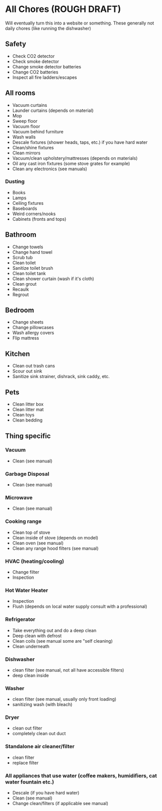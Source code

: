 # All Chores (ROUGH DRAFT)
Will eventually turn this into a website or something. These generally not daily chores (like running the dishwasher)

## Safety
- Check CO2 detector
- Check smoke detector
- Change smoke detector batteries
- Change CO2 batteries
- Inspect all fire ladders/escapes

## All rooms
- Vacuum curtains
- Launder curtains (depends on material)
- Mop
- Sweep floor
- Vacuum floor
- Vacuum behind furniture
- Wash walls
- Descale fixtures (shower heads, taps, etc.) if you have hard water
- Clean/shine fixtures
- Clean mirrors
- Vacuum/clean upholstery/mattresses (depends on materials)
- Oil any cast iron fixtures (some stove grates for example) 
- Clean any electronics (see manuals)

### Dusting
- Books
- Lamps
- Ceiling fixtures
- Baseboards
- Weird corners/nooks
- Cabinets (fronts and tops)

## Bathroom
- Change towels
- Change hand towel
- Scrub tub
- Clean toilet
- Sanitize toilet brush
- Clean toilet tank
- Clean shower curtain (wash if it's cloth)
- Clean grout
- Recaulk
- Regrout

## Bedroom
- Change sheets
- Change pillowcases
- Wash allergy covers
- Flip mattress


## Kitchen
- Clean out trash cans
- Scour out sink
- Sanitize sink strainer, dishrack, sink caddy, etc. 

## Pets
- Clean litter box
- Clean litter mat
- Clean toys
- Clean bedding

## Thing specific

### Vacuum
- Clean (see manual)

### Garbage Disposal
- Clean (see manual)

### Microwave
- Clean (see manual)

### Cooking range
- Clean top of stove
- Clean inside of stove (depends on model)
- Clean oven (see manual)
- Clean any range hood filters (see manual)

### HVAC (heating/cooling)
- Change filter
- Inspection

### Hot Water Heater
- Inspection
- Flush (depends on local water supply consult with a professional)

### Refrigerator
- Take everything out and do a deep clean
- Deep clean with defrost
- Clean coils (see manual some are "self cleaning)
- Clean underneath

### Dishwasher
- clean filter (see manual, not all have accessible filters)
- deep clean inside

### Washer
- clean filter (see manual, usually only front loading)
- sanitizing wash (with bleach)

### Dryer
- clean out filter
- completely clean out duct

### Standalone air cleaner/filter
- clean filter
- replace filter

### All appliances that use water (coffee makers, humidifiers, cat water fountain etc.)
- Descale (if you have hard water)
- Clean (see manual) 
- Change clean/filters (if applicable see manual)






